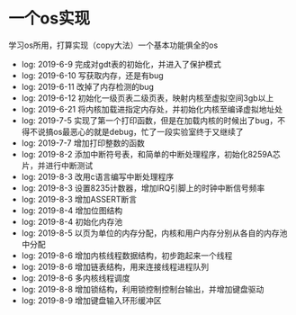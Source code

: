 # 一个os实现
学习os所用，打算实现（copy大法）一个基本功能俱全的os

- log: 2019-6-9 完成对gdt表的初始化，并进入了保护模式
- log: 2019-6-10 写获取内存，还是有bug
- log: 2019-6-11 改掉了内存检测的bug
- log: 2019-6-12 初始化一级页表二级页表，映射内核至虚拟空间3gb以上
- log: 2019-6-21 将内核加载进指定内存处，并初始化内核至编译虚拟地址处
- log: 2019-7-5 实现了第一个打印函数，但是在加载内核的时候出了bug，不得不说搞os最恶心的就是debug，忙了一段实验室终于又继续了
- log: 2019-7-7 增加打印整数的函数
- log: 2019-8-2 添加中断符号表，和简单的中断处理程序，初始化8259A芯片，并进行中断测试
- log: 2019-8-3 改用c语言编写中断处理程序
- log: 2019-8-3 设置8235计数器，增加IRQ引脚上的时钟中断信号频率
- log: 2019-8-3 增加ASSERT断言
- log: 2019-8-4 增加位图结构
- log: 2019-8-4 初始化内存池
- log: 2019-8-5 以页为单位的内存分配，内核和用户内存分别从各自的内存池中分配
- log: 2019-8-6 增加内核线程数据结构，初步跑起来一个线程
- log: 2019-8-6 增加链表结构，用来连接线程进程队列
- log: 2019-8-6 多内核线程调度
- log: 2019-8-8 增加锁结构，利用锁控制控制台输出，并增加键盘驱动
- log: 2019-8-9 增加键盘输入环形缓冲区
